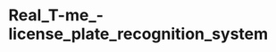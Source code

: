 # Real_T-me_-license_plate_recognition_system
<script src="https://platform.linkedin.com/badges/js/profile.js" async defer type="text/javascript"></script>
